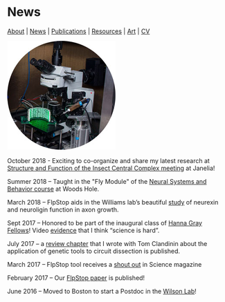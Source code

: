# News
[About](https://evettita.github.io) | [News](https://evettita.github.io/news) | [Publications](https://evettita.github.io/publications) | [Resources](https://evettita.github.io/resources) | [Art](https://evettita.github.io/coverart) | [CV](images/CV_Yvette_Fisher_2018_April.pdf)

![ephy rig](images/microscope_250_250.jpg "microscope") 

October 2018 - Exciting to co-organize and share my latest research at [Structure and Function of the Insect Central Complex meeting](https://www.janelia.org/you-janelia/conferences/structure-and-function-of-the-insect-central-complex) at Janelia!

Summer 2018  – Taught in the "Fly Module" of the [Neural Systems and Behavior course](https://www.mbl.edu/nsb/about/flyflight/) at Woods Hole.

March 2018  – FlpStop aids in the Williams lab’s beautiful [study](https://elifesciences.org/articles/31659) of neurexin and neuroligin function in axon growth.

Sept 2017 – Honored to be part of the inaugural class of [Hanna Gray Fellows](https://www.hhmi.org/news/hhmi-selects-15-hanna-gray-fellows-support-diversity-science#)! 
Video [evidence](https://www.youtube.com/watch?time_continue=2&v=lThCxILtl3w) that I think “science is hard”.

July 2017 – a [review chapter](https://link.springer.com/chapter/10.1007%2F978-3-319-57363-2_15) that I wrote with Tom Clandinin about the application of genetic tools to circuit dissection is published.

March 2017 – FlpStop tool receives a [shout out](https://science.sciencemag.org/content/355/6332/1387.4) in Science magazine

February 2017 – Our [FlpStop paper](https://elifesciences.org/articles/22279) is published!

June 2016 – Moved to Boston to start a Postdoc in the [Wilson 
Lab](https://wilson.hms.harvard.edu/)!
